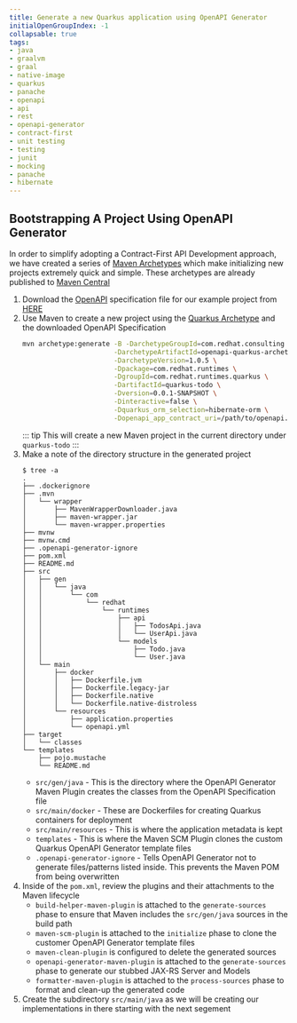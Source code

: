 ```yaml
---
title: Generate a new Quarkus application using OpenAPI Generator
initialOpenGroupIndex: -1
collapsable: true
tags:
- java
- graalvm
- graal
- native-image
- quarkus
- panache
- openapi
- api
- rest
- openapi-generator
- contract-first
- unit testing
- testing
- junit
- mocking
- panache
- hibernate
---
```


## Bootstrapping A Project Using OpenAPI Generator

In order to simplify adopting a Contract-First API Development approach, we have created a series of [Maven Archetypes](https://maven.apache.org/guides/introduction/introduction-to-archetypes.html) which make initializing new projects extremely quick and simple. These archetypes are already published to [Maven Central](https://search.maven.org/search?q=g:com.redhat.consulting%20a:openapi*archetype)

1. Download the [OpenAPI](https://swagger.io/specification/) specification file for our example project from <a href="https://raw.githubusercontent.com/redhat-appdev-practice/todo-api/trunk/openapi.yml" target="_blank">HERE</a>
1. Use Maven to create a new project using the [Quarkus Archetype](https://github.com/redhat-appdev-practice/openapi-quarkus-archetype) and the downloaded OpenAPI Specification
    ```bash
    mvn archetype:generate -B -DarchetypeGroupId=com.redhat.consulting \
                           -DarchetypeArtifactId=openapi-quarkus-archetype \
                           -DarchetypeVersion=1.0.5 \
                           -Dpackage=com.redhat.runtimes \
                           -DgroupId=com.redhat.runtimes.quarkus \
                           -DartifactId=quarkus-todo \
                           -Dversion=0.0.1-SNAPSHOT \
                           -Dinteractive=false \
                           -Dquarkus_orm_selection=hibernate-orm \
                           -Dopenapi_app_contract_uri=/path/to/openapi.yml
    ```
    ::: tip
    This will create a new Maven project in the current directory under `quarkus-todo`
    :::
1. Make a note of the directory structure in the generated project
    ```
    $ tree -a
    .
    ├── .dockerignore
    ├── .mvn
    │   └── wrapper
    │       ├── MavenWrapperDownloader.java
    │       ├── maven-wrapper.jar
    │       └── maven-wrapper.properties
    ├── mvnw
    ├── mvnw.cmd
    ├── .openapi-generator-ignore
    ├── pom.xml
    ├── README.md
    ├── src
    │   ├── gen
    │   │   └── java
    │   │       └── com
    │   │           └── redhat
    │   │               └── runtimes
    │   │                   ├── api
    │   │                   │   ├── TodosApi.java
    │   │                   │   └── UserApi.java
    │   │                   └── models
    │   │                       ├── Todo.java
    │   │                       └── User.java
    │   └── main
    │       ├── docker
    │       │   ├── Dockerfile.jvm
    │       │   ├── Dockerfile.legacy-jar
    │       │   ├── Dockerfile.native
    │       │   └── Dockerfile.native-distroless
    │       └── resources
    │           ├── application.properties
    │           └── openapi.yml
    ├── target
    │   └── classes
    └── templates
        ├── pojo.mustache
        └── README.md
    ```
    * `src/gen/java` - This is the directory where the OpenAPI Generator Maven Plugin creates the classes from the OpenAPI Specification file
    * `src/main/docker` - These are Dockerfiles for creating Quarkus containers for deployment
    * `src/main/resources` - This is where the application metadata is kept
    * `templates` - This is where the Maven SCM Plugin clones the custom Quarkus OpenAPI Generator template files
    * `.openapi-generator-ignore` - Tells OpenAPI Generator not to generate files/patterns listed inside. This prevents the Maven POM from being overwritten
1. Inside of the `pom.xml`, review the plugins and their attachments to the Maven lifecycle
   * `build-helper-maven-plugin` is attached to the `generate-sources` phase to ensure that Maven includes the `src/gen/java` sources in the build path
   * `maven-scm-plugin` is attached to the `initialize` phase to clone the customer OpenAPI Generator template files
   * `maven-clean-plugin` is configured to delete the generated sources
   * `openapi-generator-maven-plugin` is attached to the `generate-sources` phase to generate our stubbed JAX-RS Server and Models
   * `formatter-maven-plugin` is attached to the `process-sources` phase to format and clean-up the generated code
1. Create the subdirectory `src/main/java` as we will be creating our implementations in there starting with the next segement